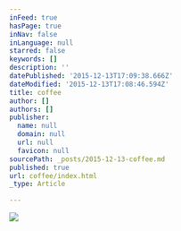 ```yaml
---
inFeed: true
hasPage: true
inNav: false
inLanguage: null
starred: false
keywords: []
description: ''
datePublished: '2015-12-13T17:09:38.666Z'
dateModified: '2015-12-13T17:08:46.594Z'
title: coffee
author: []
authors: []
publisher:
  name: null
  domain: null
  url: null
  favicon: null
sourcePath: _posts/2015-12-13-coffee.md
published: true
url: coffee/index.html
_type: Article

---
```

![](https://the-grid-user-content.s3-us-west-2.amazonaws.com/6d567caf-5b46-492f-95df-6be3401104d5.jpg)